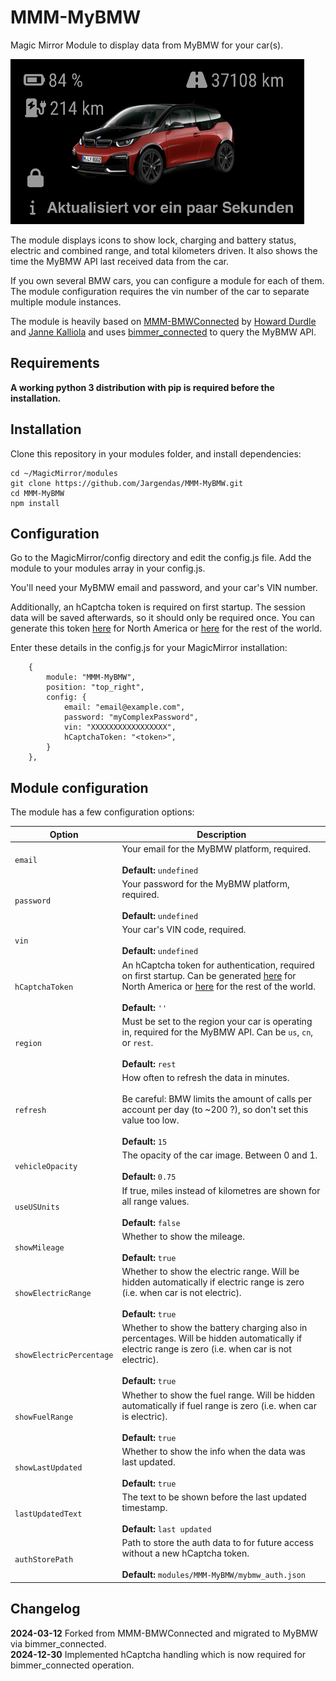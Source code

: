 # MMM-MyBMW
Magic Mirror Module to display data from MyBMW for your car(s).

![Screenshot](screenshot.png "Screenshot")

The module displays icons to show lock, charging and battery status, electric and combined range, and total kilometers driven. It also shows the time the MyBMW API last received data from the car.

If you own several BMW cars, you can configure a module for each of them. The module configuration requires the vin number of the car to separate multiple module instances.

The module is heavily based on [MMM-BMWConnected](https://github.com/jannekalliola/MMM-BMWConnected) by [Howard Durdle](https://github.com/hdurdle) and [Janne Kalliola](https://github.com/jannekalliola) and uses [bimmer_connected](https://github.com/bimmerconnected/bimmer_connected) to query the MyBMW API.

## Requirements

**A working python 3 distribution with pip is required before the installation.**

## Installation

Clone this repository in your modules folder, and install dependencies:

    cd ~/MagicMirror/modules
    git clone https://github.com/Jargendas/MMM-MyBMW.git
    cd MMM-MyBMW
    npm install 


## Configuration

Go to the MagicMirror/config directory and edit the config.js file. Add the module to your modules array in your config.js.

You'll need your MyBMW email and password, and your car's VIN number.

Additionally, an hCaptcha token is required on first startup. The session data will be saved afterwards, so it should only be required once. You can generate this token [here](https://bimmer-connected.readthedocs.io/en/stable/captcha/north_america.html) for North America or [here](https://bimmer-connected.readthedocs.io/en/stable/captcha/rest_of_world.html) for the rest of the world.

Enter these details in the config.js for your MagicMirror installation:

        {
            module: "MMM-MyBMW",
            position: "top_right",
            config: {
                email: "email@example.com",
                password: "myComplexPassword",
                vin: "XXXXXXXXXXXXXXXXX",
                hCaptchaToken: "<token>",
            }
        },

## Module configuration
The module has a few configuration options:

<table>
  <thead>
    <tr>
      <th>Option</th>
      <th>Description</th>
    </tr>
  </thead>
  <tbody>
    <tr>
      <td><code>email</code></td>
      <td>Your email for the MyBMW platform, required.<br /><br /><strong>Default: </strong><code>undefined</code></td>
    </tr>
    <tr>
      <td><code>password</code></td>
      <td>Your password for the MyBMW platform, required.<br /><br /><strong>Default: </strong><code>undefined</code></td>
    </tr>
    <tr>
      <td><code>vin</code></td>
      <td>Your car's VIN code, required.<br /><br /><strong>Default: </strong><code>undefined</code></td>
    </tr>
    <tr>
      <td><code>hCaptchaToken</code></td>
      <td>An hCaptcha token for authentication, required on first startup. Can be generated <a href="https://bimmer-connected.readthedocs.io/en/stable/captcha/north_america.html">here</a> for North America or <a href="https://bimmer-connected.readthedocs.io/en/stable/captcha/rest_of_world.html">here</a> for the rest of the world.<br /><br /><strong>Default: </strong><code>''</code></td>
    </tr>
    <tr>
      <td><code>region</code></td>
      <td>Must be set to the region your car is operating in, required for the MyBMW API. Can be <code>us</code>, <code>cn</code>, or <code>rest</code>.<br /><br /><strong>Default: </strong><code>rest</code></td>
    </tr>
    <tr>
      <td><code>refresh</code></td>
      <td>How often to refresh the data in minutes. <br /> <br />Be careful: BMW limits the amount of calls per account per day (to ~200 ?), so don't set this value too low.<br /><br /><strong>Default: </strong><code>15</code></td>
    </tr>
    <tr>
      <td><code>vehicleOpacity</code></td>
      <td>The opacity of the car image. Between 0 and 1.<br /><br /><strong>Default: </strong><code>0.75</code></td>
    </tr>
    <tr>
      <td><code>useUSUnits</code></td>
      <td>If true, miles instead of kilometres are shown for all range values. <br /><br /><strong>Default: </strong><code>false</code></td>
    </tr>
    <tr>
      <td><code>showMileage</code></td>
      <td>Whether to show the mileage. <br /><br /><strong>Default: </strong><code>true</code></td>
    </tr>
    <tr>
      <td><code>showElectricRange</code></td>
      <td>Whether to show the electric range. Will be hidden automatically if electric range is zero (i.e. when car is not electric).<br /><br /><strong>Default: </strong><code>true</code></td>
    </tr>
    <tr>
      <td><code>showElectricPercentage</code></td>
      <td>Whether to show the battery charging also in percentages. Will be hidden automatically if electric range is zero (i.e. when car is not electric).<br /><br /><strong>Default: </strong><code>true</code></td>
    </tr>
    <tr>
      <td><code>showFuelRange</code></td>
      <td>Whether to show the fuel range. Will be hidden automatically if fuel range is zero (i.e. when car is  electric). <br /><br /><strong>Default: </strong><code>true</code></td>
    </tr>
    <tr>
      <td><code>showLastUpdated</code></td>
      <td>Whether to show the info when the data was last updated. <br /><br /><strong>Default: </strong><code>true</code></td>
    </tr>
    <tr>
      <td><code>lastUpdatedText</code></td>
      <td>The text to be shown before the last updated timestamp. <br /><br /><strong>Default: </strong><code>last updated</code></td>
    </tr>
    <tr>
      <td><code>authStorePath</code></td>
      <td>Path to store the auth data to for future access without a new hCaptcha token. <br /><br /><strong>Default: </strong><code>modules/MMM-MyBMW/mybmw_auth.json</code></td>
    </tr>
  </tbody>
</table>

## Changelog

**2024-03-12** Forked from MMM-BMWConnected and migrated to MyBMW via bimmer_connected.<br />
**2024-12-30** Implemented hCaptcha handling which is now required for bimmer_connected operation.
